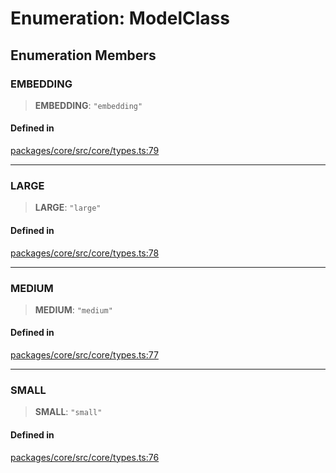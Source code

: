 # Enumeration: ModelClass

## Enumeration Members

### EMBEDDING

> **EMBEDDING**: `"embedding"`

#### Defined in

[packages/core/src/core/types.ts:79](https://github.com/ai16z/eliza/blob/main/packages/core/src/core/types.ts#L79)

***

### LARGE

> **LARGE**: `"large"`

#### Defined in

[packages/core/src/core/types.ts:78](https://github.com/ai16z/eliza/blob/main/packages/core/src/core/types.ts#L78)

***

### MEDIUM

> **MEDIUM**: `"medium"`

#### Defined in

[packages/core/src/core/types.ts:77](https://github.com/ai16z/eliza/blob/main/packages/core/src/core/types.ts#L77)

***

### SMALL

> **SMALL**: `"small"`

#### Defined in

[packages/core/src/core/types.ts:76](https://github.com/ai16z/eliza/blob/main/packages/core/src/core/types.ts#L76)
